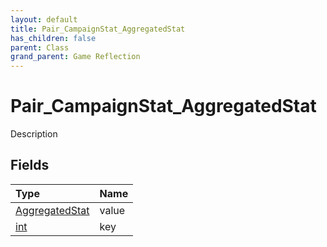 ```yaml
---
layout: default
title: Pair_CampaignStat_AggregatedStat
has_children: false
parent: Class
grand_parent: Game Reflection
---
```

# Pair_CampaignStat_AggregatedStat
Description 

## Fields

| Type | Name |
|:----------|:--------------|
| [AggregatedStat](/riftbreaker-wiki/docs/game-reflection/classes/aggregated_stat/) | value |
| [int](/riftbreaker-wiki/docs/game-reflection/enums/int/) | key |

